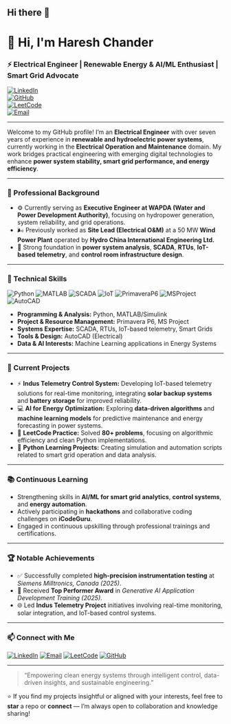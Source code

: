 ## Hi there 👋

# 👋 Hi, I'm Haresh Chander  

### ⚡ Electrical Engineer | Renewable Energy & AI/ML Enthusiast | Smart Grid Advocate  

[![LinkedIn](https://img.shields.io/badge/LinkedIn-Connect-blue?logo=linkedin)](https://linkedin.com/in/hareshchander)  
[![GitHub](https://img.shields.io/badge/GitHub-Follow-black?logo=github)](https://github.com/hareshchander)  
[![LeetCode](https://img.shields.io/badge/LeetCode-80%2B_Problems-orange?logo=leetcode)](https://leetcode.com/yourprofile)  
[![Email](https://img.shields.io/badge/Email-Contact_me-red?logo=gmail)](mailto:your.email@example.com)

---

Welcome to my GitHub profile! I’m an **Electrical Engineer** with over seven years of experience in **renewable and hydroelectric power systems**, currently working in the **Electrical Operation and Maintenance** domain. My work bridges practical engineering with emerging digital technologies to enhance **power system stability, smart grid performance, and energy efficiency**.  

---

### 💼 Professional Background  
- ⚙️ Currently serving as **Executive Engineer at WAPDA (Water and Power Development Authority)**, focusing on hydropower generation, system reliability, and grid operations.  
- 🌬️ Previously worked as **Site Lead (Electrical O&M)** at a 50 MW **Wind Power Plant** operated by **Hydro China International Engineering Ltd.**  
- 🧠 Strong foundation in **power system analysis**, **SCADA**, **RTUs**, **IoT-based telemetry**, and **control room infrastructure design**.  

---

### 🧰 Technical Skills  

![Python](https://img.shields.io/badge/Python-3776AB?logo=python&logoColor=white)
![MATLAB](https://img.shields.io/badge/MATLAB-Simulink-orange?logo=mathworks)
![SCADA](https://img.shields.io/badge/SCADA-Systems-green)
![IoT](https://img.shields.io/badge/IoT-Telemetry-blue)
![PrimaveraP6](https://img.shields.io/badge/Primavera%20P6-Project%20Management-lightgrey)
![MSProject](https://img.shields.io/badge/MS%20Project-Planning-green)
![AutoCAD](https://img.shields.io/badge/AutoCAD-Electrical-red)

- **Programming & Analysis:** Python, MATLAB/Simulink  
- **Project & Resource Management:** Primavera P6, MS Project  
- **Systems Expertise:** SCADA, RTUs, IoT-based telemetry, Smart Grids  
- **Tools & Design:** AutoCAD (Electrical)  
- **Data & AI Interests:** Machine Learning applications in Energy Systems  

---

### 🚀 Current Projects  
- ⚡ **Indus Telemetry Control System:** Developing IoT-based telemetry solutions for real-time monitoring, integrating **solar backup systems** and **battery storage** for improved reliability.  
- 💻 **AI for Energy Optimization:** Exploring **data-driven algorithms** and **machine learning models** for predictive maintenance and energy forecasting in power systems.  
- 🧩 **LeetCode Practice:** Solved **80+ problems**, focusing on algorithmic efficiency and clean Python implementations.  
- 🧠 **Python Learning Projects:** Creating simulation and automation scripts related to smart grid operation and data analysis.  

---

### 📚 Continuous Learning  
- Strengthening skills in **AI/ML for smart grid analytics**, **control systems**, and **energy automation**.  
- Actively participating in **hackathons** and collaborative coding challenges on **iCodeGuru**.  
- Engaged in continuous upskilling through professional trainings and certifications.  

---

### 🏆 Notable Achievements  
- ✅ Successfully completed **high-precision instrumentation testing** at *Siemens Milltronics, Canada (2025)*.  
- 🥇 Received **Top Performer Award** in *Generative AI Application Development Training (2025)*.  
- 🌐 Led **Indus Telemetry Project** initiatives involving real-time monitoring, solar integration, and IoT-based control systems.  

---

### 📫 Connect with Me  
[![LinkedIn](https://img.shields.io/badge/LinkedIn-Connect-blue?logo=linkedin)](https://linkedin.com/in/hareshchander)
[![Email](https://img.shields.io/badge/Email-Contact_me-red?logo=gmail)](mailto:your.email@example.com)
[![LeetCode](https://img.shields.io/badge/LeetCode-Profile-orange?logo=leetcode)](https://leetcode.com/yourprofile)
[![GitHub](https://img.shields.io/badge/GitHub-Profile-black?logo=github)](https://github.com/hareshchander)

---

> “Empowering clean energy systems through intelligent control, data-driven insights, and sustainable engineering.”

⭐ If you find my projects insightful or aligned with your interests, feel free to **star** a repo or **connect** — I’m always open to collaboration and knowledge sharing!
